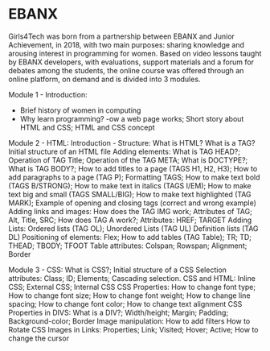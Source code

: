 # <h1> EBANX <girls4tech>

Girls4Tech was born from a partnership between EBANX and Junior Achievement, in 2018, with two main purposes: sharing knowledge and arousing interest in programming for women. Based on video lessons taught by EBANX developers, with evaluations, support materials and a forum for debates among the students, the online course was offered through an online platform, on demand and is divided into 3 modules.

Module 1 - Introduction:

- Brief history of women in computing
- Why learn programming?
-ow a web page works; Short story about HTML and CSS; HTML and CSS concept

Module 2 - HTML: Introduction - Structure:
What is HTML? What is a TAG? Initial structure of an HTML file
Adding elements:
What is TAG HEAD?; Operation of TAG Title; Operation of the TAG META; What is DOCTYPE?; What is TAG BODY?; How to add titles to a page (TAGS H1, H2, H3); How to add paragraphs to a page (TAG P); Formatting TAGS; How to make text bold (TAGS B/STRONG); How to make text in italics (TAGS I/EM); How to make text big and small (TAGS SMALL/BIG); How to make text highlighted (TAG MARK); Example of opening and closing tags (correct and wrong example)
Adding links and images:
How does the TAG IMG work; Attributes of TAG; Alt, Title, SRC; How does TAG A work?; Attributes: HREF; TARGET 
Adding Lists:
Ordered lists (TAG OL); Unordered Lists (TAG UL)
Definition lists (TAG DL)
Positioning of elements:
Flex; How to add tables (TAG Table); TR; TD; THEAD; TBODY; TFOOT
Table attributes:
Colspan; Rowspan; Alignment; Border

Module 3 - CSS:
What is CSS?; Initial structure of a CSS 
Selection attributes:
Class; ID; Elements; Cascading selection. 
CSS and HTML:
Inline CSS; External CSS; Internal CSS 
CSS Properties:
How to change font type; How to change font size; How to change font weight; How to change line spacing; How to change font color; How to change text alignment
CSS Properties in DIVS:
What is a DIV?; Width/height; Margin; Padding; Background-color; Border
Image manipulation:
How to add filters
How to Rotate CSS Images in Links:
Properties; Link; Visited; Hover; Active; How to change the cursor
